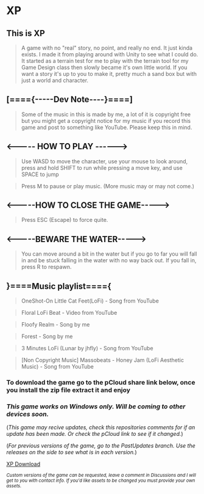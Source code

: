 # XP

## This is XP

>A game with no "real" story, no point, and really no end. It just kinda exists. I made it from playing around with Unity to see what I could do. It started as a terrain test for me to play with the terrain tool for my Game Design class then slowly became it's own little world. If you want a story it's up to you to make it, pretty much a sand box but with just a world and character.

## [===={-----Dev Note----}====]

>Some of the music in this is made by me, a lot of it is copyright free but you might get a copyright notice for my music if you record this game and post to something like YouTube.  Please keep this in mind.

## <----- HOW TO PLAY ------>

>Use WASD to move the character, use your mouse to look around, press and hold SHIFT to run while pressing a move key, and use SPACE to jump

>Press M to pause or play music. (More music may or may not come.)

## <-----HOW TO CLOSE THE GAME----->

>Press ESC (Escape) to force quite.

## <-----BEWARE THE WATER----->

>You can move around a bit in the water but if you go to far you will fall in and be stuck falling in the water with no way back out. If you fall in, press R to respawn.

## }====Music playlist===={

>OneShot-On Little Cat Feet(LoFi) - Song from YouTube

>Floral LoFi Beat - Video from YouTube

>Floofy Realm - Song by me

>Forest - Song by me

>3 Minutes LoFi (Lunar by jhfly) - Song from YouTube

>[Non Copyright Music] Massobeats - Honey Jam (LoFi Aesthetic Music) - Song from YouTube

### To download the game go to the pCloud share link below, once you install the zip file extract it and enjoy

### *This game works on Windows only. Will be coming to other devices soon.*

(*This game may recive updates, check this repositories comments for if an update has been made. Or check the pCloud link to see if it changed.*)

(*For previous versions of the game, go to the PastUpdates branch. Use the releases on the side to see what is in each version.*)

[XP Download](http://u.pc.cd/sVzrtalK)

*<sub>Custom versions of the game can be requested, leave a comment in Discussions and I will get to you with contact info.  If you'd like assets to be changed you must provide your own assets.</sub>*
